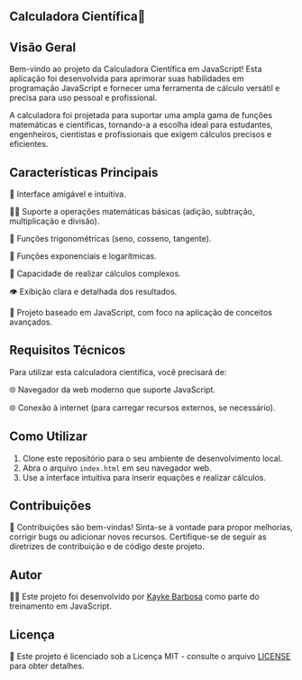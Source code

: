## Calculadora Científica🧮

##  Visão Geral

Bem-vindo ao projeto da Calculadora Científica em JavaScript! Esta aplicação foi desenvolvida para aprimorar suas habilidades em programação JavaScript e fornecer uma ferramenta de cálculo versátil e precisa para uso pessoal e profissional.

A calculadora foi projetada para suportar uma ampla gama de funções matemáticas e científicas, tornando-a a escolha ideal para estudantes, engenheiros, cientistas e profissionais que exigem cálculos precisos e eficientes.

## Características Principais

🌟 Interface amigável e intuitiva.

🧑‍🔬 Suporte a operações matemáticas básicas (adição, subtração, multiplicação e divisão).

📐 Funções trigonométricas (seno, cosseno, tangente).

🔢 Funções exponenciais e logarítmicas.

🤯 Capacidade de realizar cálculos complexos.

👁️ Exibição clara e detalhada dos resultados.

🚀 Projeto baseado em JavaScript, com foco na aplicação de conceitos avançados.

## Requisitos Técnicos

Para utilizar esta calculadora científica, você precisará de:

🌐 Navegador da web moderno que suporte JavaScript.

🌐 Conexão à internet (para carregar recursos externos, se necessário).

## Como Utilizar

1. Clone este repositório para o seu ambiente de desenvolvimento local.
2. Abra o arquivo `index.html` em seu navegador web.
3. Use a interface intuitiva para inserir equações e realizar cálculos.

## Contribuições

🤝 Contribuições são bem-vindas! Sinta-se à vontade para propor melhorias, corrigir bugs ou adicionar novos recursos. Certifique-se de seguir as diretrizes de contribuição e de código deste projeto.

## Autor

👨‍💻 Este projeto foi desenvolvido por [Kayke Barbosa](https://kaykedev.vercel.app) como parte do treinamento em JavaScript.

## Licença

📜 Este projeto é licenciado sob a Licença MIT - consulte o arquivo [LICENSE](LICENSE) para obter detalhes.
